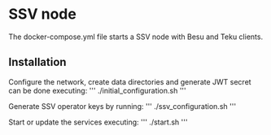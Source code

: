 # SSV node

The docker-compose.yml file starts a SSV node with Besu and Teku clients. 

## Installation

Configure the network, create data directories and generate JWT secret can be done executing:
'''
./initial_configuration.sh
'''

Generate SSV operator keys by running:
'''
./ssv_configuration.sh
'''

Start or update the services executing:
'''
./start.sh
'''
